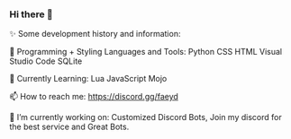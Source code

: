 ### Hi there 👋

✨ Some development history and information:

🔬 Programming + Styling Languages and Tools:
Python  CSS  HTML  Visual Studio Code  SQLite

🔎 Currently Learning:
Lua  JavaScript  Mojo  

📫 How to reach me:
https://discord.gg/faeyd

🔭 I’m currently working on:
Customized Discord Bots, Join my discord for the best service and Great Bots.


<!--
**faeyd/faeyd** is a ✨ _special_ ✨ repository because its `README.md` (this file) appears on your GitHub profile.

Here are some ideas to get you started:

- 🔭 I’m currently working on ...
- 🌱 I’m currently learning ...
- 👯 I’m looking to collaborate on ...
- 🤔 I’m looking for help with ...
- 💬 Ask me about ...
- 📫 How to reach me: ...
- 😄 Pronouns: ...
- ⚡ Fun fact: ...
-->
